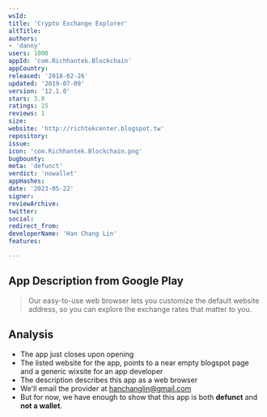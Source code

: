 ```yaml
---
wsId: 
title: 'Crypto Exchange Explorer'
altTitle: 
authors:
- 'danny'
users: 1000
appId: 'com.Richhantek.Blockchain'
appCountry: 
released: '2018-02-26'
updated: '2019-07-09'
version: '12.1.0'
stars: 3.8
ratings: 15
reviews: 1
size: 
website: 'http://richtekcenter.blogspot.tw'
repository: 
issue: 
icon: 'com.Richhantek.Blockchain.png'
bugbounty: 
meta: 'defunct'
verdict: 'nowallet'
appHashes: 
date: '2023-05-22'
signer: 
reviewArchive: 
twitter: 
social: 
redirect_from: 
developerName: 'Han Chang Lin'
features: 

---
```


## App Description from Google Play 

> Our easy-to-use web browser lets you customize the default website address, so you can explore the exchange rates that matter to you.

## Analysis 

- The app just closes upon opening
- The listed website for the app, points to a near empty blogspot page and a generic wixsite for an app developer
- The description describes this app as a web browser
- We'll email the provider at hanchanglin@gmail.com
- But for now, we have enough to show that this app is both **defunct** and **not a wallet**.